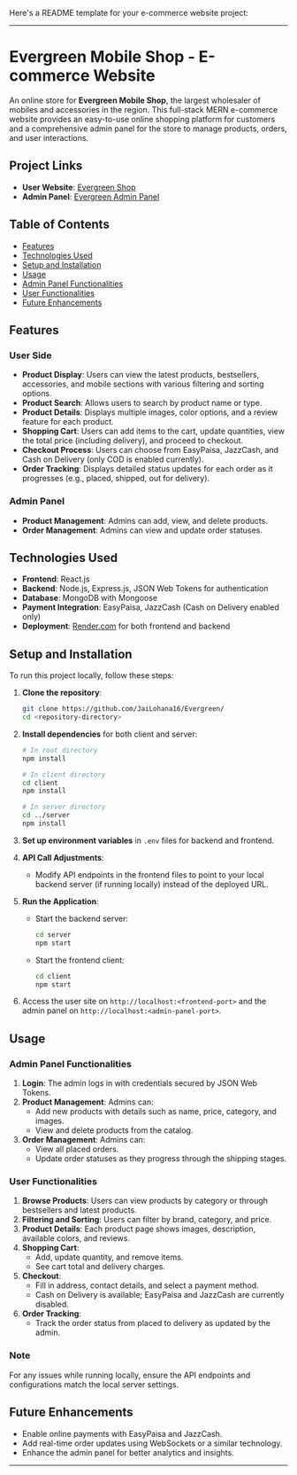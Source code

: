 Here's a README template for your e-commerce website project:

---

# Evergreen Mobile Shop - E-commerce Website

An online store for **Evergreen Mobile Shop**, the largest wholesaler of mobiles and accessories in the region. This full-stack MERN e-commerce website provides an easy-to-use online shopping platform for customers and a comprehensive admin panel for the store to manage products, orders, and user interactions.

## Project Links

- **User Website**: [Evergreen Shop](https://evergreen-hpwm.onrender.com)
- **Admin Panel**: [Evergreen Admin Panel](https://evergreen-admin.onrender.com)

## Table of Contents

- [Features](#features)
- [Technologies Used](#technologies-used)
- [Setup and Installation](#setup-and-installation)
- [Usage](#usage)
- [Admin Panel Functionalities](#admin-panel-functionalities)
- [User Functionalities](#user-functionalities)
- [Future Enhancements](#future-enhancements)

## Features

### User Side
- **Product Display**: Users can view the latest products, bestsellers, accessories, and mobile sections with various filtering and sorting options.
- **Product Search**: Allows users to search by product name or type.
- **Product Details**: Displays multiple images, color options, and a review feature for each product.
- **Shopping Cart**: Users can add items to the cart, update quantities, view the total price (including delivery), and proceed to checkout.
- **Checkout Process**: Users can choose from EasyPaisa, JazzCash, and Cash on Delivery (only COD is enabled currently).
- **Order Tracking**: Displays detailed status updates for each order as it progresses (e.g., placed, shipped, out for delivery).
  
### Admin Panel
- **Product Management**: Admins can add, view, and delete products.
- **Order Management**: Admins can view and update order statuses.
  
## Technologies Used

- **Frontend**: React.js
- **Backend**: Node.js, Express.js, JSON Web Tokens for authentication
- **Database**: MongoDB with Mongoose
- **Payment Integration**: EasyPaisa, JazzCash (Cash on Delivery enabled only)
- **Deployment**: [Render.com](https://render.com) for both frontend and backend

## Setup and Installation

To run this project locally, follow these steps:

1. **Clone the repository**:
   ```bash
   git clone https://github.com/JaiLohana16/Evergreen/
   cd <repository-directory>
   ```

2. **Install dependencies** for both client and server:
   ```bash
   # In root directory
   npm install

   # In client directory
   cd client
   npm install

   # In server directory
   cd ../server
   npm install
   ```

3. **Set up environment variables** in `.env` files for backend and frontend.

4. **API Call Adjustments**:
   - Modify API endpoints in the frontend files to point to your local backend server (if running locally) instead of the deployed URL.

5. **Run the Application**:
   - Start the backend server:
     ```bash
     cd server
     npm start
     ```
   - Start the frontend client:
     ```bash
     cd client
     npm start
     ```

6. Access the user site on `http://localhost:<frontend-port>` and the admin panel on `http://localhost:<admin-panel-port>`.

## Usage

### Admin Panel Functionalities

1. **Login**: The admin logs in with credentials secured by JSON Web Tokens.
2. **Product Management**: Admins can:
   - Add new products with details such as name, price, category, and images.
   - View and delete products from the catalog.
3. **Order Management**: Admins can:
   - View all placed orders.
   - Update order statuses as they progress through the shipping stages.

### User Functionalities

1. **Browse Products**: Users can view products by category or through bestsellers and latest products.
2. **Filtering and Sorting**: Users can filter by brand, category, and price.
3. **Product Details**: Each product page shows images, description, available colors, and reviews.
4. **Shopping Cart**: 
   - Add, update quantity, and remove items.
   - See cart total and delivery charges.
5. **Checkout**:
   - Fill in address, contact details, and select a payment method.
   - Cash on Delivery is available; EasyPaisa and JazzCash are currently disabled.
6. **Order Tracking**:
   - Track the order status from placed to delivery as updated by the admin.

### Note

For any issues while running locally, ensure the API endpoints and configurations match the local server settings.

## Future Enhancements

- Enable online payments with EasyPaisa and JazzCash.
- Add real-time order updates using WebSockets or a similar technology.
- Enhance the admin panel for better analytics and insights.

---


